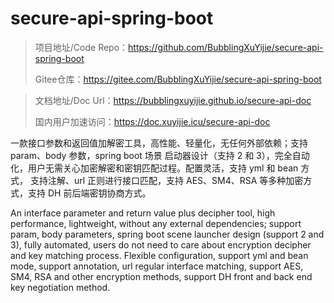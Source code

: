 # secure-api-spring-boot

> 项目地址/Code Repo：https://github.com/BubblingXuYijie/secure-api-spring-boot
>
> Gitee仓库：https://gitee.com/BubblingXuYijie/secure-api-spring-boot

> 文档地址/Doc Url：https://bubblingxuyijie.github.io/secure-api-doc
>
> 国内用户加速访问：https://doc.xuyijie.icu/secure-api-doc

一款接口参数和返回值加解密工具，高性能、轻量化，无任何外部依赖；支持 param、body 参数，spring boot 场景
启动器设计（支持 2 和 3），完全自动化，用户无需关心加密解密和密钥匹配过程。配置灵活，支持 yml 和 bean 方式，
支持注解、url 正则进行接口匹配，支持 AES、SM4、RSA 等多种加密方式，支持 DH 前后端密钥协商方式。

An interface parameter and return value plus decipher tool, high performance, lightweight, without any external dependencies; support param, body parameters, spring boot scene launcher design (support 2 and 3), fully automated, users do not need to care about encryption decipher and key matching process. Flexible configuration, support yml and bean mode, support annotation, url regular interface matching, support AES, SM4, RSA and other encryption methods, support DH front and back end key negotiation method.